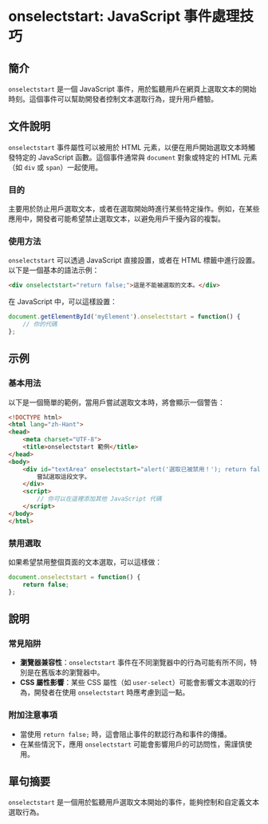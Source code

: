 <!--
Meta Description: # onselectstart: JavaScript 事件處理技巧 ## 簡介 `onselectstart` 是一個 JavaScript 事件，用於監聽用戶在網頁上選取文本的開始時刻。這個事件可以幫助開發者控制文本選取行為，提升用戶體驗。 ## 文件說明 `onselectstart` 事件屬...
Meta Keywords: onselectstart, javascript, html, div, return
-->

# onselectstart: JavaScript 事件處理技巧

## 簡介
`onselectstart` 是一個 JavaScript 事件，用於監聽用戶在網頁上選取文本的開始時刻。這個事件可以幫助開發者控制文本選取行為，提升用戶體驗。

## 文件說明
`onselectstart` 事件屬性可以被用於 HTML 元素，以便在用戶開始選取文本時觸發特定的 JavaScript 函數。這個事件通常與 `document` 對象或特定的 HTML 元素（如 `div` 或 `span`）一起使用。

### 目的
主要用於防止用戶選取文本，或者在選取開始時進行某些特定操作。例如，在某些應用中，開發者可能希望禁止選取文本，以避免用戶干擾內容的複製。

### 使用方法
`onselectstart` 可以透過 JavaScript 直接設置，或者在 HTML 標籤中進行設置。以下是一個基本的語法示例：

```html
<div onselectstart="return false;">這是不能被選取的文本。</div>
```

在 JavaScript 中，可以這樣設置：

```javascript
document.getElementById('myElement').onselectstart = function() {
    // 你的代碼
};
```

## 示例
### 基本用法
以下是一個簡單的範例，當用戶嘗試選取文本時，將會顯示一個警告：

```html
<!DOCTYPE html>
<html lang="zh-Hant">
<head>
    <meta charset="UTF-8">
    <title>onselectstart 範例</title>
</head>
<body>
    <div id="textArea" onselectstart="alert('選取已被禁用！'); return false;">
        嘗試選取這段文字。
    </div>
    <script>
        // 你可以在這裡添加其他 JavaScript 代碼
    </script>
</body>
</html>
```

### 禁用選取
如果希望禁用整個頁面的文本選取，可以這樣做：

```javascript
document.onselectstart = function() {
    return false;
};
```

## 說明
### 常見陷阱
- **瀏覽器兼容性**：`onselectstart` 事件在不同瀏覽器中的行為可能有所不同，特別是在舊版本的瀏覽器中。
- **CSS 屬性影響**：某些 CSS 屬性（如 `user-select`）可能會影響文本選取的行為，開發者在使用 `onselectstart` 時應考慮到這一點。

### 附加注意事項
- 當使用 `return false;` 時，這會阻止事件的默認行為和事件的傳播。
- 在某些情況下，應用 `onselectstart` 可能會影響用戶的可訪問性，需謹慎使用。

## 單句摘要
`onselectstart` 是一個用於監聽用戶選取文本開始的事件，能夠控制和自定義文本選取行為。